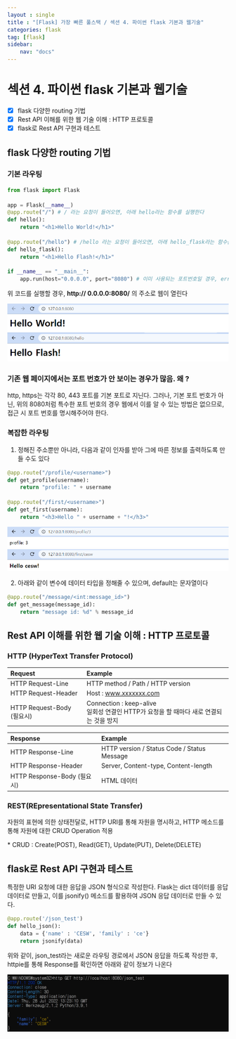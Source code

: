 ```yaml
---
layout : single
title : "[Flask] 가장 빠른 풀스택 / 섹션 4. 파이썬 flask 기본과 웹기술"
categories: flask
tag: [flask]
sidebar:
    nav: "docs"
---
```


# 섹션 4. 파이썬 flask 기본과 웹기술

-  [x] flask 다양한 routing 기법
-  [x] Rest API 이해를 위한 웹 기술 이해 : HTTP 프로토콜
-  [x] flask로 Rest API 구현과 테스트

## flask 다양한 routing 기법

### 기본 라우팅

```python
from flask import Flask

app = Flask(__name__)
@app.route("/") # / 라는 요청이 들어오면, 아래 hello라는 함수를 실행한다
def hello():                           
    return "<h1>Hello World!</h1>"

@app.route("/hello") # /hello 라는 요청이 들어오면, 아래 hello_flask라는 함수를 실행한다
def hello_flask():
    return "<h1>Hello Flash!</h1>"

if __name__ == "__main__":              
    app.run(host="0.0.0.0", port="8080") # 이미 사용되는 포트번호일 경우, error
```

위 코드를 실행할 경우, **http:// 0.0.0.0:8080/** 의 주소로 웹이 열린다

<img src = "/images/flask/1.png">

<img src = "/images/flask/2.png">

### 기존 웹 페이지에서는 포트 번호가 안 보이는 경우가 많음. 왜 ?

http, https는 각각 80, 443 포트를 기본 포트로 지닌다. 그러나, 기본 포트 번호가 아닌, 위의 8080처럼 특수한 포트 번호의 경우 웹에서 이를 알 수 있는 방법은 없으므로, 접근 시 포트 번호를 명시해주어야 한다.

### 복잡한 라우팅

1) 정해진 주소뿐만 아니라, 다음과 같이 인자를 받아 그에 따른 정보를 출력하도록 만들 수도 있다

```python
@app.route("/profile/<username>")
def get_profile(username):
    return "profile: " + username

@app.route("/first/<username>")
def get_first(username):
    return "<h3>Hello " + username + "!</h3>"
```

<img src = "/images/flask/3.png">

<img src = "/images/flask/4.png">

2) 아래와 같이 변수에 데이터 타입을 정해줄 수 있으며, default는 문자열이다

```python
@app.route("/message/<int:message_id>")
def get_message(message_id):
    return "message id: %d" % message_id 
```

## Rest API 이해를 위한 웹 기술 이해 : HTTP 프로토콜

### HTTP (HyperText Transfer Protocol)

|Request|Example|
|:---|:---|
|HTTP Request-Line|HTTP method / Path / HTTP version|
|HTTP Request-Header|Host : www.xxxxxxx.com|
|HTTP Request-Body (필요시)|Connection : keep-alive<br>일회성 연결인 HTTP가 요청을 할 때마다 새로 연결되는 것을 방지|

|Response|Example|
|:---|:---|
|HTTP Response-Line|HTTP version / Status Code / Status Message|
|HTTP Response-Header|Server, Content-type, Content-length|
|HTTP Response-Body (필요시)|HTML 데이터|

### REST(REpresentational State Transfer)

자원의 표현에 의한 상태전달로, HTTP URI를 통해 자원을 명시하고, HTTP 메소드를 통해 자원에 대한 CRUD Operation 적용

\* CRUD : Create(POST), Read(GET), Update(PUT), Delete(DELETE)

## flask로 Rest API 구현과 테스트

특정한 URI 요청에 대한 응답을 JSON 형식으로 작성한다. Flask는 dict 데이터를 응답 데이터로 만들고, 이를 jsonify() 메소드를 활용하여 JSON 응답 데이터로 만들 수 있다. 

```python
@app.route('/json_test')
def hello_json():
    data = {'name' : 'CESW', 'family' : 'ce'}
    return jsonify(data)
```

위와 같이, json_test라는 새로운 라우팅 경로에서 JSON 응답을 하도록 작성한 후, httpie를 통해 Response를 확인하면 아래와 같이 정보가 나온다

<img src = "/images/flask/5.png">
